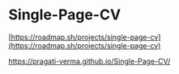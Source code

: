 # Single-Page-CV

[https://roadmap.sh/projects/single-page-cv](https://roadmap.sh/projects/single-page-cv)

https://pragati-verma.github.io/Single-Page-CV/
